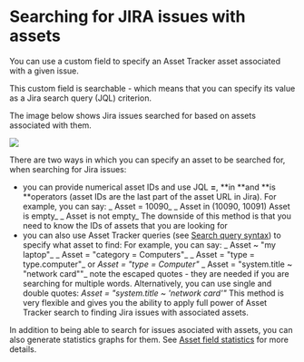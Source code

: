# Searching for JIRA issues with assets

You can use a custom field to specify an Asset Tracker asset associated with a given issue. 

This custom field is searchable - which means that you can specify its value as a Jira search query \(JQL\) criterion.

The image below shows Jira issues searched for based on assets associated with them.

![](https://confluence.spartez.com/download/attachments/34603499/jql.ss.png?version=1&modificationDate=1480074351798&api=v2)

There are two ways in which you can specify an asset to be searched for, when searching for Jira issues:

* you can provide numerical asset IDs and use JQL **=**, **in **and **is **operators \(asset IDs are the last part of the asset URL in Jira\).   For example, you can say:  _    Asset = 10090_ _    Asset in \(10090, 10091\)     Asset is empty_ _    Asset is not empty_  The downside of this method is that you need to know the IDs of assets that you are looking for
* you can also use Asset Tracker queries \(see [Search query syntax](search-query-syntax/)\) to specify what asset to find:   For example, you can say:  _    Asset ~ "my laptop"_ _    Asset = "category = Computers"_ _    Asset = "type = type.computer"_ or _Asset = "type = Computer"_ _    Asset = "system.title ~ \"network card\""_         note the escaped quotes - they are needed if you are searching for multiple words. Alternatively, you can use single and double quotes: _Asset = "system.title ~ 'network card'"_  This method is very flexible and gives you the ability to apply full power of Asset Tracker search to finding Jira issues with associated assets.

In addition to being able to search for issues asociated with assets, you can also generate statistics graphs for them. See [Asset field statistics](https://confluence.spartez.com/display/AT4J/Asset+field+statistics) for more details.

